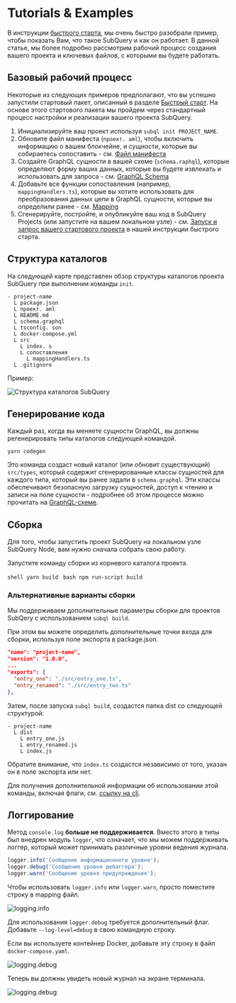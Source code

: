 # Tutorials & Examples

В инструкции [быстрого старта](/quickstart/quickstart.md), мы очень быстро разобрали пример, чтобы показать Вам, что такое SubQuery и как он работает. В данной статье, мы более подробно рассмотрим рабочий процесс создания вашего проекта и ключевых файлов, с которыми вы будете работать.

## Базовый рабочий процесс

Некоторые из следующих примеров предполагают, что вы успешно запустили стартовый пакет, описанный в разделе [Быстрый старт](../quickstart/quickstart.md). На основе этого стартового пакета мы пройдем через стандартный процесс настройки и реализации вашего проекта SubQuery.

1. Инициализируйте ваш проект используя `subql init PROJECT_NAME`.
2. Обновите файл манифеста (`проект. aml`), чтобы включить информацию о вашем блокчейне, и сущности, которые вы собираетесь сопоставить - см. [Файл манифеста](./manifest.md)
3. Создайте GraphQL сущности в вашей схеме (`schema.raphql`), которые определяют форму ваших данных, которые вы будете извлекать и использовать для запроса - см. [GraphQL Schema](./graphql.md)
4. Добавьте все функции сопоставления (например, `mappingHandlers.ts`), которые вы хотите использовать для преобразования данных цепи в GraphQL сущности, которые вы определили ранее - см. [Mapping](./mapping.md)
5. Сгенерируйте, постройте, и опубликуйте ваш код в SubQuery Projects (или запустите на вашем локальном узле) - см. [Запуск и запрос вашего стартового проекта](./quickstart.md#running-and-querying-your-starter-project) в нашей инструкции быстрого старта.

## Структура каталогов

На следующей карте представлен обзор структуры каталогов проекта SubQuery при выполнении команды `init`.

```
- project-name
  L package.json
  L проект. aml
  L README.md
  L schema.graphql
  L tsconfig. son
  L docker-compose.yml
  L src
    L index. s
    L сопоставления
      L mappingHandlers.ts
  L .gitignore
```

Пример:

![Структура каталогов SubQuery](/assets/img/subQuery_directory_stucture.png)

## Генерирование кода

Каждый раз, когда вы меняете сущности GraphQL, вы должны регенерировать типы каталогов следующей командой.

```
yarn codegen
```

Это команда создаст новый каталог (или обновит существующий) `src/types`, который содержит сгенерированные классы сущностей для каждого типа, который вы ранее задали в `schema.graphql`. Эти классы обеспечивают безопасную загрузку сущностей, доступ к чтению и записи на поле сущности - подробнее об этом процессе можно прочитать на [GraphQL-схеме](./graphql.md).

## Сборка

Для того, чтобы запустить проект SubQuery на локальном узле SubQuery Node, вам нужно сначала собрать свою работу.

Запустите команду сборки из корневого каталога проекта.

<CodeGroup> <CodeGroupItem title="YARN" active> ```shell yarn build ``` </CodeGroupItem>
<CodeGroupItem title="NPM"> ```bash npm run-script build ``` </CodeGroupItem> </CodeGroup>

### Альтернативные варианты сборки

Мы поддерживаем дополнительные параметры сборки для проектов SubQery с использованием `subql build`.

При этом вы можете определить дополнительные точки входа для сборки, используя поле экспорта в package.json.

```json
"name": "project-name",
"version": "1.0.0",
...
"exports": {
  "entry_one": "./src/entry_one.ts",
  "entry_renamed": "./src/entry_two.ts"
},
```

Затем, после запуска `subql build`, создастся папка dist со следующей структурой:

```
- project-name
  L dist
    L entry_one.js
    L entry_renamed.js
    L index.js 
```

Обратите внимание, что `index.ts` создастся независимо от того, указан он в поле экспорта или нет.

Для получения дополнительной информации об использовании этой команды, включая флаги, см. [ссылку на cli](https://doc.subquery.network/references/references/#build).

## Логгирование

Метод `console.log` **больше не поддерживается**. Вместо этого в типы был внедрен модуль `logger`, что означает, что мы можем поддерживать логгер, который может принимать различные уровни ведения журнала.

```typescript
logger.info('Сообщение информационного уровня');
logger.debug('Сообщение уровня дебаггера');
logger.warn('Сообщение уровня предупреждения');
```

Чтобы использовать `logger.info` или `logger.warn`, просто поместите строку в mapping файл.

![logging.info](/assets/img/logging_info.png)

Для использования `logger.debug` требуется дополнительный флаг. Добавьте `--log-level=debug` в свою командную строку.

Если вы используете контейнер Docker, добавьте эту строку в файл `docker-compose.yaml`.

![logging.debug](/assets/img/logging_debug.png)

Теперь вы должны увидеть новый журнал на экране терминала.

![logging.debug](/assets/img/subquery_logging.png)
